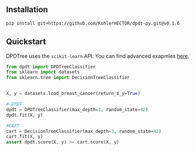 ## Installation
```bash
pip install git+https://github.com/KohlerHECTOR/dpdt-py.git@v0.1.6
```


## Quickstart
DPDTree uses the ```scikit-learn``` API. You can find advanced exapmles [here](https://github.com/KohlerHECTOR/dpdt-py/blob/main/examples/).

```python
from dpdt import DPDTreeClassifier
from sklearn import datasets
from sklearn.tree import DecisionTreeClassifier


X, y = datasets.load_breast_cancer(return_X_y=True)

# DPDT
dpdt = DPDTreeClassifier(max_depth=3, random_state=42)
dpdt.fit(X, y)

#CART
cart = DecisionTreeClassifier(max_depth=3, random_state=42)
cart.fit(X, y)
assert dpdt.score(X, y) >= cart.score(X, y)
```